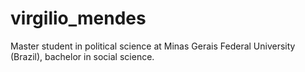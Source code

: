 # virgilio_mendes
Master student in political science at Minas Gerais Federal University (Brazil), bachelor in social science.
